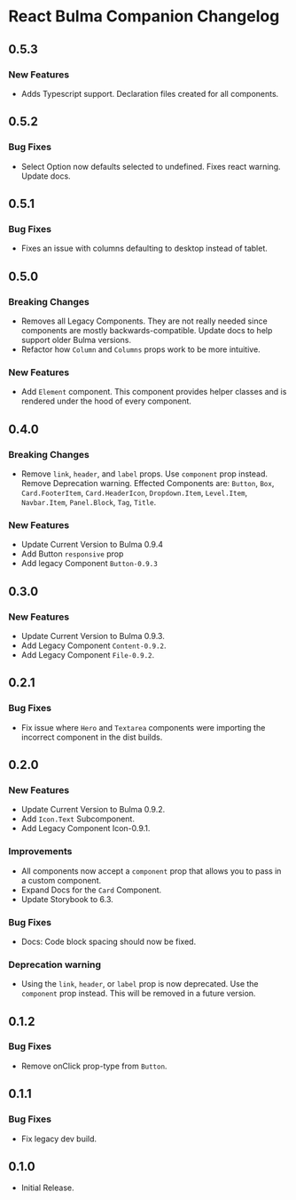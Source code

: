 # React Bulma Companion Changelog

## 0.5.3

### New Features

- Adds Typescript support. Declaration files created for all components.

## 0.5.2

### Bug Fixes

- Select Option now defaults selected to undefined. Fixes react warning. Update docs.

## 0.5.1

### Bug Fixes

- Fixes an issue with columns defaulting to desktop instead of tablet.

## 0.5.0

### Breaking Changes

- Removes all Legacy Components. They are not really needed since components are mostly backwards-compatible. Update docs to help support older Bulma versions.
- Refactor how `Column` and `Columns` props work to be more intuitive.

### New Features

- Add `Element` component. This component provides helper classes and is rendered under the hood of every component.

## 0.4.0

### Breaking Changes

- Remove `link`, `header`, and `label` props. Use `component` prop instead. Remove Deprecation warning. Effected Components are: `Button`, `Box`, `Card.FooterItem`, `Card.HeaderIcon`, `Dropdown.Item`, `Level.Item`, `Navbar.Item`, `Panel.Block`, `Tag`, `Title`.

### New Features

- Update Current Version to Bulma 0.9.4
- Add Button `responsive` prop
- Add legacy Component `Button-0.9.3`

## 0.3.0

### New Features

- Update Current Version to Bulma 0.9.3.
- Add Legacy Component `Content-0.9.2`.
- Add Legacy Component `File-0.9.2`.

## 0.2.1

### Bug Fixes

- Fix issue where `Hero` and `Textarea` components were importing the incorrect component in the dist builds.

## 0.2.0

### New Features

- Update Current Version to Bulma 0.9.2.
- Add `Icon.Text` Subcomponent.
- Add Legacy Component Icon-0.9.1.

### Improvements

- All components now accept a `component` prop that allows you to pass in a custom component.
- Expand Docs for the `Card` Component.
- Update Storybook to 6.3.

### Bug Fixes

- Docs: Code block spacing should now be fixed.

### Deprecation warning

- Using the `link`, `header`, or `label` prop is now deprecated. Use the `component` prop instead. This will be removed in a future version.

## 0.1.2

### Bug Fixes

- Remove onClick prop-type from `Button`.

## 0.1.1

### Bug Fixes

- Fix legacy dev build.

## 0.1.0

- Initial Release.
